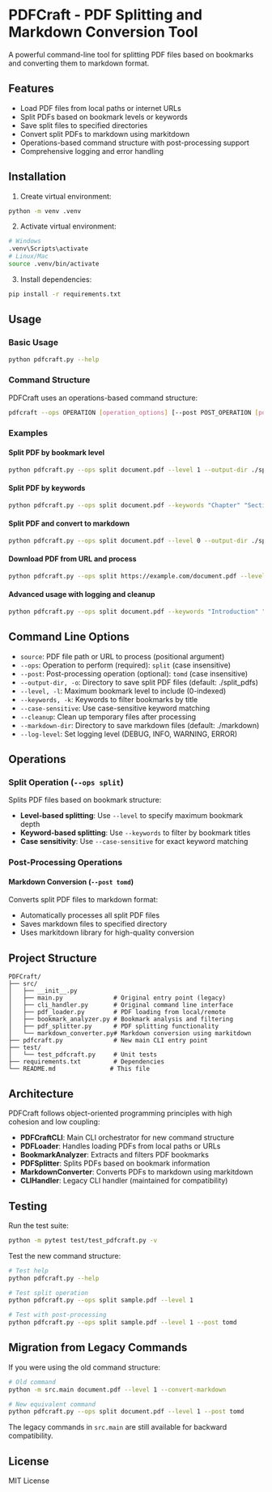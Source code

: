 # PDFCraft - PDF Splitting and Markdown Conversion Tool

A powerful command-line tool for splitting PDF files based on bookmarks and converting them to markdown format.

## Features

- Load PDF files from local paths or internet URLs
- Split PDFs based on bookmark levels or keywords
- Save split files to specified directories
- Convert split PDFs to markdown using markitdown
- Operations-based command structure with post-processing support
- Comprehensive logging and error handling

## Installation

1. Create virtual environment:
```bash
python -m venv .venv
```

2. Activate virtual environment:
```bash
# Windows
.venv\Scripts\activate
# Linux/Mac
source .venv/bin/activate
```

3. Install dependencies:
```bash
pip install -r requirements.txt
```

## Usage

### Basic Usage
```bash
python pdfcraft.py --help
```

### Command Structure
PDFCraft uses an operations-based command structure:
```bash
pdfcraft --ops OPERATION [operation_options] [--post POST_OPERATION [post_options]]
```

### Examples

#### Split PDF by bookmark level
```bash
python pdfcraft.py --ops split document.pdf --level 1 --output-dir ./splits
```

#### Split PDF by keywords
```bash
python pdfcraft.py --ops split document.pdf --keywords "Chapter" "Section" --output-dir ./splits
```

#### Split PDF and convert to markdown
```bash
python pdfcraft.py --ops split document.pdf --level 0 --output-dir ./splits --post tomd --markdown-dir ./markdown
```

#### Download PDF from URL and process
```bash
python pdfcraft.py --ops split https://example.com/document.pdf --level 0 --output-dir ./downloads --post tomd
```

#### Advanced usage with logging and cleanup
```bash
python pdfcraft.py --ops split document.pdf --keywords "Introduction" "Conclusion" --output-dir ./output --post tomd --log-level DEBUG --cleanup
```

## Command Line Options

- `source`: PDF file path or URL to process (positional argument)
- `--ops`: Operation to perform (required): `split` (case insensitive)
- `--post`: Post-processing operation (optional): `tomd` (case insensitive)
- `--output-dir, -o`: Directory to save split PDF files (default: ./split_pdfs)
- `--level, -l`: Maximum bookmark level to include (0-indexed)
- `--keywords, -k`: Keywords to filter bookmarks by title
- `--case-sensitive`: Use case-sensitive keyword matching
- `--cleanup`: Clean up temporary files after processing
- `--markdown-dir`: Directory to save markdown files (default: ./markdown)
- `--log-level`: Set logging level (DEBUG, INFO, WARNING, ERROR)

## Operations

### Split Operation (`--ops split`)
Splits PDF files based on bookmark structure:
- **Level-based splitting**: Use `--level` to specify maximum bookmark depth
- **Keyword-based splitting**: Use `--keywords` to filter by bookmark titles
- **Case sensitivity**: Use `--case-sensitive` for exact keyword matching

### Post-Processing Operations

#### Markdown Conversion (`--post tomd`)
Converts split PDF files to markdown format:
- Automatically processes all split PDF files
- Saves markdown files to specified directory
- Uses markitdown library for high-quality conversion

## Project Structure

```
PDFCraft/
├── src/
│   ├── __init__.py
│   ├── main.py              # Original entry point (legacy)
│   ├── cli_handler.py       # Original command line interface
│   ├── pdf_loader.py        # PDF loading from local/remote
│   ├── bookmark_analyzer.py # Bookmark analysis and filtering
│   ├── pdf_splitter.py      # PDF splitting functionality
│   └── markdown_converter.py# Markdown conversion using markitdown
├── pdfcraft.py              # New main CLI entry point
├── test/
│   └── test_pdfcraft.py     # Unit tests
├── requirements.txt         # Dependencies
└── README.md               # This file
```

## Architecture

PDFCraft follows object-oriented programming principles with high cohesion and low coupling:

- **PDFCraftCLI**: Main CLI orchestrator for new command structure
- **PDFLoader**: Handles loading PDFs from local paths or URLs
- **BookmarkAnalyzer**: Extracts and filters PDF bookmarks
- **PDFSplitter**: Splits PDFs based on bookmark information
- **MarkdownConverter**: Converts PDFs to markdown using markitdown
- **CLIHandler**: Legacy CLI handler (maintained for compatibility)

## Testing

Run the test suite:
```bash
python -m pytest test/test_pdfcraft.py -v
```

Test the new command structure:
```bash
# Test help
python pdfcraft.py --help

# Test split operation
python pdfcraft.py --ops split sample.pdf --level 1

# Test with post-processing
python pdfcraft.py --ops split sample.pdf --level 1 --post tomd
```

## Migration from Legacy Commands

If you were using the old command structure:
```bash
# Old command
python -m src.main document.pdf --level 1 --convert-markdown

# New equivalent command
python pdfcraft.py --ops split document.pdf --level 1 --post tomd
```

The legacy commands in `src.main` are still available for backward compatibility.

## License

MIT License
